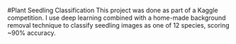 #Plant Seedling Classification
This project was done as part of a Kaggle competition. I use deep learning combined with a home-made background removal technique to classify seedling images as one of 12 species, scoring ~90% accuracy.
